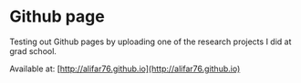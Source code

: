 # Github page

Testing out Github pages by uploading one of the research projects I did at grad school.

Available at:  [http://alifar76.github.io](http://alifar76.github.io)
